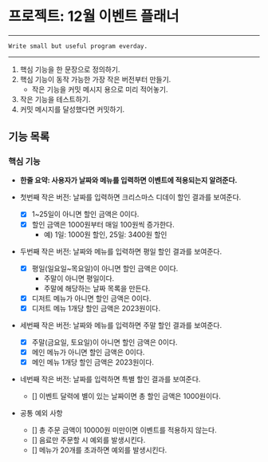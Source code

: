 # 프로젝트: 12월 이벤트 플래너

#### <Programming process>

---
    Write small but useful program everday.
---

1. 핵심 기능을 한 문장으로 정의하기.
2. 핵심 기능이 동작 가능한 가장 작은 버전부터 만들기.
   - 작은 기능을 커밋 메시지 용으로 미리 적어놓기.
3. 작은 기능을 테스트하기.
4. 커밋 메시지를 달성했다면 커밋하기.


## 기능 목록

### 핵심 기능

- **한줄 요약: 사용자가 날짜와 메뉴를 입력하면 이벤트에 적용되는지 알려준다.**

- 첫번째 작은 버전: 날짜를 입력하면 크리스마스 디데이 할인 결과를 보여준다.
  - [x] 1~25일이 아니면 할인 금액은 0이다.
  - [x] 할인 금액은 1000원부터 매일 100원씩 증가한다.
    - 예) 1일: 1000원 할인, 25일: 3400원 할인

- 두번째 작은 버전: 날짜와 메뉴를 입력하면 평일 할인 결과를 보여준다.
  - [x] 평일(일요일~목요일)이 아니면 할인 금액은 0이다.
    - 주말이 아니면 평일이다.
    - 주말에 해당하는 날짜 목록을 만든다.
  - [x] 디저트 메뉴가 아니면 할인 금액은 0이다.
  - [x] 디저트 메뉴 1개당 할인 금액은 2023원이다.

- 세번째 작은 버전: 날짜와 메뉴를 입력하면 주말 할인 결과를 보여준다.
  - [x] 주말(금요일, 토요일)이 아니면 할인 금액은 0이다.
  - [x] 메인 메뉴가 아니면 할인 금액은 0이다.
  - [x] 메인 메뉴 1개당 할인 금액은 2023원이다.

- 네번째 작은 버전: 날짜를 입력하면 특별 할인 결과를 보여준다.
  - [] 이벤트 달력에 별이 있는 날짜이면 총 할인 금액은 1000원이다.

- 공통 예외 사항
  - [] 총 주문 금액이 10000원 미만이면 이벤트를 적용하지 않는다.
  - [] 음료만 주문할 시 예외를 발생시킨다.
  - [] 메뉴가 20개를 초과하면 예외를 발생시킨다.